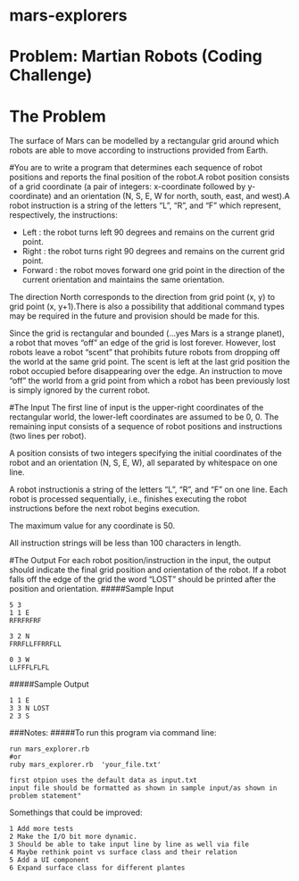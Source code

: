 # mars-explorers
# Problem: Martian Robots (Coding Challenge)
# The Problem

The surface of Mars can be modelled by a rectangular grid around which robots are able to move according to instructions provided from Earth. 

#You are to write a program that
determines each sequence of robot positions and reports the final position of the robot.A robot position consists of a grid coordinate (a pair of integers: x-coordinate followed by y-coordinate) and an orientation (N, S, E, W for north, south, east, and west).A robot instruction is a string of the letters “L”, “R”, and “F” which represent, respectively, the instructions:

- Left : the robot turns left 90 degrees and remains on the current grid point.
- Right : the robot turns right 90 degrees and remains on the current grid point.
- Forward : the robot moves forward one grid point in the direction of the current orientation and maintains the same orientation.

The direction North corresponds to the direction from grid point (x, y) to grid point (x, y+1).There is also a possibility that additional command types may be required in the future and
provision should be made for this.

Since the grid is rectangular and bounded (…yes Mars is a strange planet), a robot that moves “off” an edge of the grid is lost forever. However, lost robots leave a robot “scent” that prohibits future robots from dropping off the world at the same grid point. The scent is left at the last grid position the robot occupied before disappearing over the edge. An instruction to move “off” the world from a grid point from which a robot has been previously lost is simply ignored by the current robot.

#The Input
The first line of input is the upper-right coordinates of the rectangular world, the lower-left coordinates are assumed to be 0, 0.
The remaining input consists of a sequence of robot positions and instructions (two lines per robot). 

A position consists of two integers specifying the initial coordinates of the robot and an orientation (N, S, E, W), all separated by whitespace on one line. 

A robot instructionis a string of the letters “L”, “R”, and “F” on one line.
Each robot is processed sequentially, i.e., finishes executing the robot instructions before the next robot begins execution.

The maximum value for any coordinate is 50.

All instruction strings will be less than 100 characters in length.

#The Output
For each robot position/instruction in the input, the output should indicate the final grid position and orientation of the robot. If a robot falls off the edge of the grid the word “LOST” should be printed after the position and orientation.
#####Sample Input
```
5 3
1 1 E 
RFRFRFRF

3 2 N 
FRRFLLFFRRFLL

0 3 W
LLFFFLFLFL
```
#####Sample Output
```
1 1 E
3 3 N LOST
2 3 S
```
###Notes:
#####To run this program via command line:
```
run mars_explorer.rb 
#or 
ruby mars_explorer.rb  'your_file.txt'

first otpion uses the default data as input.txt
input file should be formatted as shown in sample input/as shown in problem statement"
```

Somethings that could be improved:
```
1 Add more tests
2 Make the I/O bit more dynamic. 
3 Should be able to take input line by line as well via file
4 Maybe rethink point vs surface class and their relation
5 Add a UI component
6 Expand surface class for different plantes
```
